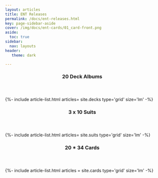 ```yaml
---
layout: articles
title: ENT Releases
permalink: /docs/ent-releases.html
key: page-sidebar-aside
cover: /img/docs/ent-cards/01_card-front.png 
aside:
  toc: true
sidebar:
  nav: layouts
header:
   theme: dark

---
```


<div class="layout--articles">
<section class="my-5">
    <header><h3 id="page-layout"> 20 Deck Albums </h3></header>
  {%- include article-list.html articles= site.decks type='grid' size='lm' -%}
</section>

<section class="my-5">
    <header><h3 id="page-layout"> 3 x 10 Suits </h3></header>
  {%- include article-list.html articles= site.suits type='grid' size='lm' -%}
</section>


  <section class="my-5">
    <header><h3 id="page-layout"> 20 * 34 Cards </h3></header>
    {%- include article-list.html articles = site.cards type='grid' size='lm' -%}
  </section>



